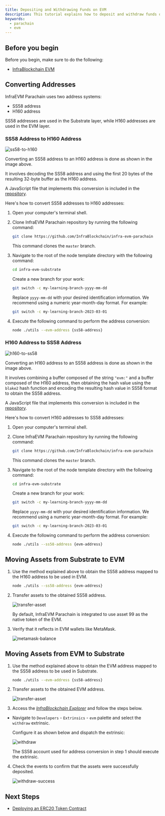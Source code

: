 ```yaml
---
title: Depositing and Withdrawing Funds on EVM
description: This tutorial explains how to deposit and withdraw funds on the InfraBlockchain EVM parachain.
keywords:
  - parachain
  - evm
---
```


## Before you begin

Before you begin, make sure to do the following:

- [InfraBlockchain EVM](../../../service-chains/infra-evm-parachain.md)

## Converting Addresses

InfraEVM Parachain uses two address systems:

- SS58 address
- H160 address

SS58 addresses are used in the Substrate layer, while H160 addresses are used in the EVM layer.

### SS58 Address to H160 Address

![ss58-to-h160](/media/images/docs/infrablockchain/tutorials/service-chains/infra-evm-parachain/ss58-to-h160.png)

Converting an SS58 address to an H160 address is done as shown in the image above.

It involves decoding the SS58 address and using the first 20 bytes of the resulting 32-byte buffer as the H160 address.

A JavaScript file that implements this conversion is included in the [repository](https://github.com/InfraBlockchain/infra-evm-parachain).

Here's how to convert SS58 addresses to H160 addresses:

1. Open your computer's terminal shell.

2. Clone InfraEVM Parachain repository by running the following command:

   ```bash
   git clone https://github.com/InfraBlockchain/infra-evm-parachain
   ```

   This command clones the `master` branch.

3. Navigate to the root of the node template directory with the following command:

   ```bash
   cd infra-evm-substrate
   ```

   Create a new branch for your work:

   ```bash
   git switch -c my-learning-branch-yyyy-mm-dd
   ```

   Replace `yyyy-mm-dd` with your desired identification information. We recommend using a numeric year-month-day format. For example:

   ```bash
   git switch -c my-learning-branch-2023-03-01
   ```

4. Execute the following command to perform the address conversion:

   ```bash
   node ./utils --evm-address {ss58-address}
   ```

### H160 Address to SS58 Address

![h160-to-ss58](/media/images/docs/infrablockchain/tutorials/service-chains/infra-evm-parachain/h160-to-ss58.png)

Converting an H160 address to an SS58 address is done as shown in the image above.

It involves combining a buffer composed of the string `"evm:"` and a buffer composed of the H160 address, then obtaining the hash value using the `blake2` hash function and encoding the resulting hash value in SS58 format to obtain the SS58 address.

A JavaScript file that implements this conversion is included in the [repository](https://github.com/InfraBlockchain/infra-evm-parachain).

Here's how to convert H160 addresses to SS58 addresses:

1. Open your computer's terminal shell.

2. Clone InfraEVM Parachain repository by running the following command:

   ```bash
   git clone https://github.com/InfraBlockchain/infra-evm-parachain
   ```

   This command clones the `master` branch.

3. Navigate to the root of the node template directory with the following command:

   ```bash
   cd infra-evm-substrate
   ```

   Create a new branch for your work:

   ```bash
   git switch -c my-learning-branch-yyyy-mm-dd
   ```

   Replace `yyyy-mm-dd` with your desired identification information. We recommend using a numeric year-month-day format. For example:

   ```bash
   git switch -c my-learning-branch-2023-03-01
   ```

4. Execute the following command to perform the address conversion:

   ```bash
   node ./utils --ss58-address {evm-address}
   ```

## Moving Assets from Substrate to EVM

1. Use the method explained above to obtain the SS58 address mapped to the H160 address to be used in EVM.

   ```bash
   node ./utils --ss58-address {evm-address}
   ```

2. Transfer assets to the obtained SS58 address.

   ![transfer-asset](/media/images/docs/infrablockchain/tutorials/service-chains/infra-evm-parachain/transfer-asset.png)

   By default, InfraEVM Parachain is integrated to use asset 99 as the native token of the EVM.

3. Verify that it reflects in EVM wallets like MetaMask.

   ![metamask-balance](/media/images/docs/infrablockchain/tutorials/service-chains/infra-evm-parachain/metamask-balance.png)

## Moving Assets from EVM to Substrate

1. Use the method explained above to obtain the EVM address mapped to the SS58 address to be used in Substrate.

   ```bash
   node ./utils --evm-address {ss58-address}
   ```

2. Transfer assets to the obtained EVM address.

   ![transfer-asset](/media/images/docs/infrablockchain/tutorials/service-chains/infra-evm-parachain/metamask-transfer.png)

3. Access the [_InfraBlockchain Explorer_](https://portal.infrablockspace.net) and follow the steps below.

- Navigate to `Developers` - `Extrinsics` - `evm` palette and select the `withdraw` extrinsic.

  Configure it as shown below and dispatch the extrinsic:

  ![withdraw](/media/images/docs/infrablockchain/tutorials/service-chains/infra-evm-parachain/withdraw.png)

  The SS58 account used for address conversion in step 1 should execute the extrinsic.

4. Check the events to confirm that the assets were successfully deposited.

   ![withdraw-success](/media/images/docs/infrablockchain/tutorials/service-chains/infra-evm-parachain/withdraw-success.png)

## Next Steps

- [Deploying an ERC20 Token Contract](./deploy-erc20-contract.md)
